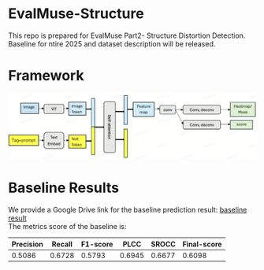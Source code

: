 # EvalMuse-Structure
This repo is prepared for EvalMuse Part2- Structure Distortion Detection.
Baseline for ntire 2025 and dataset description will be released.

# Framework
![baseline framework](https://github.com/DYEvaLab/EvalMuse-Structure/blob/main/images/model.png)


# Baseline Results
We provide a Google Drive link for the baseline prediction result: [baseline result](https://drive.google.com/file/d/18OBQVFlpY6rr9EZapVKGWIJtaDyQ-_BQ/view?usp=drive_link)  
The metrics score of the baseline is:

| Precision      | Recall      | F1-score      | PLCC      | SROCC      |Final-score      |
|--------------|--------------|--------------|--------------|--------------|--------------|
| 0.5086   | 0.6728   | 0.5793   | 0.6945   | 0.6677   |0.6098  |
